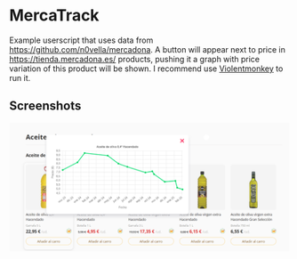 # MercaTrack

Example userscript that uses data from https://github.com/n0vella/mercadona.
A button will appear next to price in https://tienda.mercadona.es/ products, pushing it a graph with price variation of this product will be shown.
I recommend use [Violentmonkey](https://violentmonkey.github.io/) to run it.

## Screenshots

![screenshot](assets/screenshot.png)
